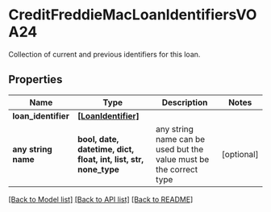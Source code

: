 # CreditFreddieMacLoanIdentifiersVOA24

Collection of current and previous identifiers for this loan.

## Properties
Name | Type | Description | Notes
------------ | ------------- | ------------- | -------------
**loan_identifier** | [**[LoanIdentifier]**](LoanIdentifier.md) |  | 
**any string name** | **bool, date, datetime, dict, float, int, list, str, none_type** | any string name can be used but the value must be the correct type | [optional]

[[Back to Model list]](../README.md#documentation-for-models) [[Back to API list]](../README.md#documentation-for-api-endpoints) [[Back to README]](../README.md)


